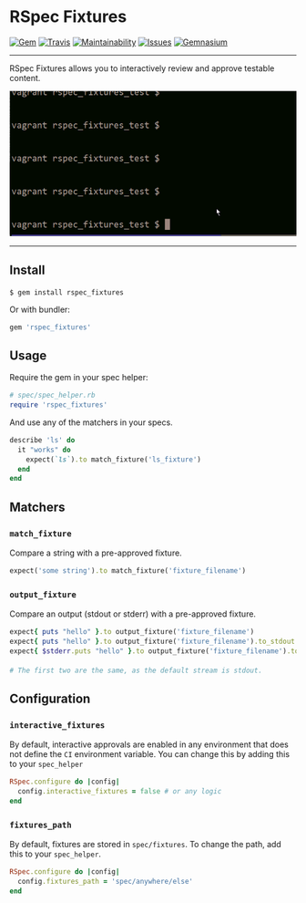 RSpec Fixtures
==================================================

[![Gem](https://img.shields.io/gem/v/rspec_fixtures.svg?style=flat-square)](https://rubygems.org/gems/rspec_fixtures)
[![Travis](https://img.shields.io/travis/DannyBen/rspec_fixtures.svg?style=flat-square)](https://travis-ci.org/DannyBen/rspec_fixtures)
[![Maintainability](https://img.shields.io/codeclimate/maintainability/DannyBen/rspec_fixtures.svg?style=flat-square)](https://codeclimate.com/github/DannyBen/rspec_fixtures)
[![Issues](https://img.shields.io/codeclimate/issues/github/DannyBen/rspec_fixtures.svg?style=flat-square)](https://codeclimate.com/github/DannyBen/rspec_fixtures)
[![Gemnasium](https://img.shields.io/gemnasium/DannyBen/rspec_fixtures.svg?style=flat-square)](https://gemnasium.com/DannyBen/rspec_fixtures)

---

RSpec Fixtures allows you to interactively review and approve testable
content.

![Demo](/demo.gif)

---


Install
--------------------------------------------------

```
$ gem install rspec_fixtures
```

Or with bundler:

```ruby
gem 'rspec_fixtures'
```


Usage
--------------------------------------------------

Require the gem in your spec helper:

```ruby
# spec/spec_helper.rb
require 'rspec_fixtures'
```

And use any of the matchers in your specs.

```ruby
describe 'ls' do
  it "works" do
    expect(`ls`).to match_fixture('ls_fixture')
  end
end
```

Matchers
--------------------------------------------------

### `match_fixture`

Compare a string with a pre-approved fixture.

```ruby
expect('some string').to match_fixture('fixture_filename')
```

### `output_fixture`

Compare an output (stdout or stderr) with a pre-approved fixture.

```ruby
expect{ puts "hello" }.to output_fixture('fixture_filename')
expect{ puts "hello" }.to output_fixture('fixture_filename').to_stdout
expect{ $stderr.puts "hello" }.to output_fixture('fixture_filename').to_stderr

# The first two are the same, as the default stream is stdout.
```


Configuration
--------------------------------------------------

### `interactive_fixtures`

By default, interactive approvals are enabled in any environment that 
does not define the `CI` environment variable. You can change this by
adding this to your `spec_helper`

```ruby
RSpec.configure do |config|
  config.interactive_fixtures = false # or any logic
end
```

### `fixtures_path`

By default, fixtures are stored in `spec/fixtures`. To change the path,
add this to your `spec_helper`.

```ruby
RSpec.configure do |config|
  config.fixtures_path = 'spec/anywhere/else'
end
```